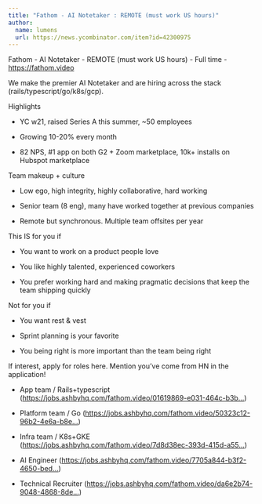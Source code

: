 ```yaml
---
title: "Fathom - AI Notetaker : REMOTE (must work US hours)"
author:
  name: lumens
  url: https://news.ycombinator.com/item?id=42300975
---
```

Fathom - AI Notetaker - REMOTE (must work US hours) - Full time - <a href="https:&#x2F;&#x2F;fathom.video">https:&#x2F;&#x2F;fathom.video</a>

We make the premier AI Notetaker and are hiring across the stack (rails&#x2F;typescript&#x2F;go&#x2F;k8s&#x2F;gcp).

Highlights

- YC w21, raised Series A this summer, ~50 employees

- Growing 10-20% every month

- 82 NPS, #1 app on both G2 + Zoom marketplace, 10k+ installs on Hubspot marketplace

Team makeup + culture

- Low ego, high integrity, highly collaborative, hard working

- Senior team (8 eng), many have worked together at previous companies

- Remote but synchronous. Multiple team offsites per year

This IS for you if

- You want to work on a product people love

- You like highly talented, experienced coworkers

- You prefer working hard and making pragmatic decisions that keep the team shipping quickly

Not for you if

- You want rest &amp; vest

- Sprint planning is your favorite

- You being right is more important than the team being right

If interest, apply for roles here. Mention you’ve come from HN in the application!

- App team &#x2F; Rails+typescript (<a href="https:&#x2F;&#x2F;jobs.ashbyhq.com&#x2F;fathom.video&#x2F;01619869-e031-464c-b3b3-7674f10a77f6">https:&#x2F;&#x2F;jobs.ashbyhq.com&#x2F;fathom.video&#x2F;01619869-e031-464c-b3b...</a>)

- Platform team &#x2F; Go (<a href="https:&#x2F;&#x2F;jobs.ashbyhq.com&#x2F;fathom.video&#x2F;50323c12-96b2-4e6a-b8ea-98f21ea6e960">https:&#x2F;&#x2F;jobs.ashbyhq.com&#x2F;fathom.video&#x2F;50323c12-96b2-4e6a-b8e...</a>)

- Infra team &#x2F; K8s+GKE (<a href="https:&#x2F;&#x2F;jobs.ashbyhq.com&#x2F;fathom.video&#x2F;7d8d38ec-393d-415d-a559-138fcd22a052">https:&#x2F;&#x2F;jobs.ashbyhq.com&#x2F;fathom.video&#x2F;7d8d38ec-393d-415d-a55...</a>)

- AI Engineer  (<a href="https:&#x2F;&#x2F;jobs.ashbyhq.com&#x2F;fathom.video&#x2F;7705a844-b3f2-4650-bed5-f6360bd713d0">https:&#x2F;&#x2F;jobs.ashbyhq.com&#x2F;fathom.video&#x2F;7705a844-b3f2-4650-bed...</a>)

- Technical Recruiter (<a href="https:&#x2F;&#x2F;jobs.ashbyhq.com&#x2F;fathom.video&#x2F;da6e2b74-9048-4868-8ded-9434536178e2">https:&#x2F;&#x2F;jobs.ashbyhq.com&#x2F;fathom.video&#x2F;da6e2b74-9048-4868-8de...</a>)
<JobApplication />
